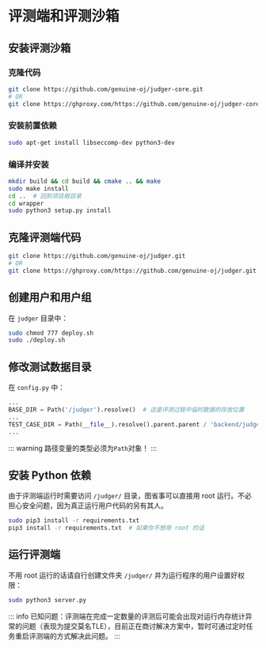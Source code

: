 # 评测端和评测沙箱

## 安装评测沙箱

### 克隆代码

```bash
git clone https://github.com/genuine-oj/judger-core.git
# OR
git clone https://ghproxy.com/https://github.com/genuine-oj/judger-core.git
```

### 安装前置依赖

```bash
sudo apt-get install libseccomp-dev python3-dev
```

### 编译并安装

```bash
mkdir build && cd build && cmake .. && make
sudo make install
cd ..  # 回到项目根目录
cd wrapper
sudo python3 setup.py install
```

## 克隆评测端代码

```bash
git clone https://github.com/genuine-oj/judger.git
# OR
git clone https://ghproxy.com/https://github.com/genuine-oj/judger.git
```

## 创建用户和用户组

在 `judger` 目录中：

```bash
sudo chmod 777 deploy.sh
sudo ./deploy.sh
```

## 修改测试数据目录

在 `config.py` 中：

```python
...
BASE_DIR = Path('/judger').resolve()  # 这是评测过程中临时数据的存放位置
...
TEST_CASE_DIR = Path(__file__).resolve().parent.parent / 'backend/judge_data/test_data'  # 这是测试数据的存放位置，和后端程序中设置的 TEST_DATA_ROOT 应一致
...
```

::: warning
路径变量的类型必须为`Path`对象！
:::

## 安装 Python 依赖

由于评测端运行时需要访问 `/judger/` 目录，图省事可以直接用 root 运行。不必担心安全问题，因为真正运行用户代码的另有其人。

```bash
sudo pip3 install -r requirements.txt
pip3 install -r requirements.txt  # 如果你不想用 root 的话
```

## 运行评测端

不用 root 运行的话请自行创建文件夹 `/judger/` 并为运行程序的用户设置好权限：

```bash
sudo python3 server.py
```

::: info
已知问题：评测端在完成一定数量的评测后可能会出现对运行内存统计异常的问题（表现为提交莫名TLE），目前正在商讨解决方案中，暂时可通过定时任务重启评测端的方式解决此问题。
:::

